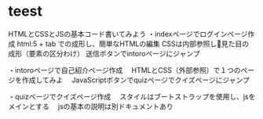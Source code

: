 # teest
HTMLとCSSとJSの基本コード書いてみよう
・indexページでログインページ作成
  html:5 + tab での成形し、簡単なHTMLの編集
  CSSは内部参照し見た目の成形（要素の区分わけ）
  送信ボタンでintoroページにジャンプ

・intoroページで自己紹介ページ作成
　HTMLとCSS（外部参照）で１つのページを作成してみよ
　JavaScriptボタンでquizページでクイズページにジャンプ

・quizページでクイズページ作成
　スタイルはブートストラップを使用し、jsをメインとする
　jsの基本の説明は別ドキュメントあり

